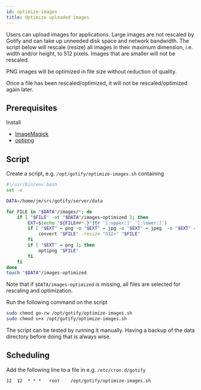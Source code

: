 ```yaml
---
id: optimize-images
title: Optimize uploaded images
---
```


Users can upload images for applications. Large images are not rescaled by
Gotify and can take up unneeded disk space and network bandwidth. The script
below will rescale (resize) all images in their maximum dimension, i.e. width
and/or height, to 512 pixels. Images that are smaller will not be rescaled.

PNG images will be optimized in file size without reduction of quality.

Once a file has been rescaled/optimized, it will not be rescaled/optimized
again later.

## Prerequisites

Install

- [ImageMagick](https://imagemagick.org/)
- [optipng](https://optipng.sourceforge.net/)

## Script

Create a script, e.g. `/opt/gotify/optimize-images.sh` containing

```bash
#!/usr/bin/env bash
set -e

DATA=/home/jm/src/gotify/server/data

for FILE in "$DATA"/images/*; do
    if [ "$FILE" -nt "$DATA"/images-optimized ]; then
        EXT=$(echo "${FILE##*.}"|tr '[:upper:]' '[:lower:]')
        if [ "$EXT" = png -o "$EXT" = jpg -o "$EXT" = jpeg  -o "$EXT" = gif ]; then
            convert "$FILE" -resize "512>" "$FILE"
        fi
        if [ "$EXT" = png ]; then
            optipng "$FILE"
        fi
    fi
done
touch "$DATA"/images-optimized
```

Note that if `$DATA/images-optimized` is missing, all files are selected for
rescaling and optimization.

Run the following command on the script

```bash
sudo chmod go-rw /opt/gotify/optimize-images.sh
sudo chmod u+x /opt/gotify/optimize-images.sh
```

The script can be tested by running it manually. Having a backup of the data
directory before doing that is always wise.

## Scheduling

Add the following line to a file in e.g. `/etc/cron.d/gotify`

```cron
12	12	* * *	root	/opt/gotify/optimize-images.sh
```

